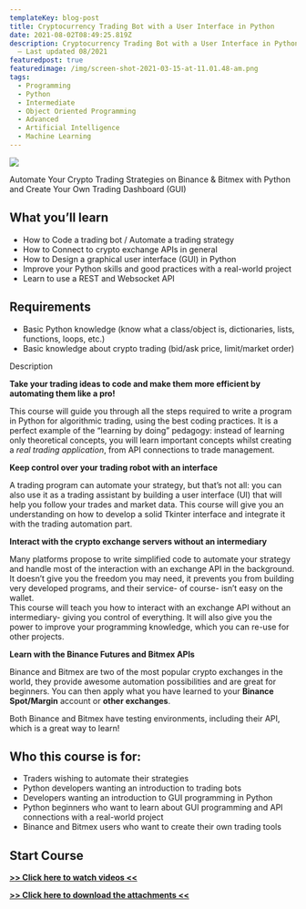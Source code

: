 ```yaml
---
templateKey: blog-post
title: Cryptocurrency Trading Bot with a User Interface in Python
date: 2021-08-02T08:49:25.819Z
description: Cryptocurrency Trading Bot with a User Interface in Python — Udemy
  — Last updated 08/2021
featuredpost: true
featuredimage: /img/screen-shot-2021-03-15-at-11.01.48-am.png
tags:
  - Programming
  - Python
  - Intermediate
  - Object Oriented Programming
  - Advanced
  - Artificial Intelligence
  - Machine Learning
---
```

![](/img/screen-shot-2021-03-15-at-11.01.48-am.png)

<!--StartFragment-->

Automate Your Crypto Trading Strategies on Binance & Bitmex with Python and Create Your Own Trading Dashboard (GUI)

## What you’ll learn

* How to Code a trading bot / Automate a trading strategy
* How to Connect to crypto exchange APIs in general
* How to Design a graphical user interface (GUI) in Python
* Improve your Python skills and good practices with a real-world project
* Learn to use a REST and Websocket API

## Requirements

* Basic Python knowledge (know what a class/object is, dictionaries, lists, functions, loops, etc.)
* Basic knowledge about crypto trading (bid/ask price, limit/market order)

Description

**Take your trading ideas to code and make them more efficient by automating them like a pro!**

This course will guide you through all the steps required to write a program in Python for algorithmic trading, using the best coding practices. It is a perfect example of the “learning by doing” pedagogy: instead of learning only theoretical concepts, you will learn important concepts whilst creating a *real trading application*, from API connections to trade management.

**Keep control over your trading robot with an interface**

A trading program can automate your strategy, but that’s not all: you can also use it as a trading assistant by building a user interface (UI) that will help you follow your trades and market data. This course will give you an understanding on how to develop a solid Tkinter interface and integrate it with the trading automation part.

**Interact with the crypto exchange servers without an intermediary**

Many platforms propose to write simplified code to automate your strategy and handle most of the interaction with an exchange API in the background. It doesn’t give you the freedom you may need, it prevents you from building very developed programs, and their service- of course- isn’t easy on the wallet.\
This course will teach you how to interact with an exchange API without an intermediary- giving you control of everything. It will also give you the power to improve your programming knowledge, which you can re-use for other projects.

**Learn with the Binance Futures and Bitmex APIs**

Binance and Bitmex are two of the most popular crypto exchanges in the world, they provide awesome automation possibilities and are great for beginners. You can then apply what you have learned to your **Binance Spot/Margin** account or **other exchanges**.

Both Binance and Bitmex have testing environments, including their API, which is a great way to learn!

## Who this course is for:

* Traders wishing to automate their strategies
* Python developers wanting an introduction to trading bots
* Developers wanting an introduction to GUI programming in Python
* Python beginners who want to learn about GUI programming and API connections with a real-world project
* Binance and Bitmex users who want to create their own trading tools

## **Start Course**

**[\>> Click here to watch videos <<](https://www.fembed.com/p/16nm8fj25kz1772)**

**[\>> Click here to download the attachments <<](https://shrinke.me/AvpeQRL)**

<!--EndFragment-->